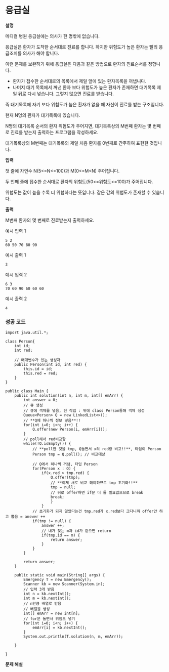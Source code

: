 # 응급실



**설명**

메디컬 병원 응급실에는 의사가 한 명밖에 없습니다.

응급실은 환자가 도착한 순서대로 진료를 합니다. 하지만 위험도가 높은 환자는 빨리 응급조치를 의사가 해야 합니다.

이런 문제를 보완하기 위해 응급실은 다음과 같은 방법으로 환자의 진료순서를 정합니다.

- 환자가 접수한 순서대로의 목록에서 제일 앞에 있는 환자목록을 꺼냅니다.
- 나머지 대기 목록에서 꺼낸 환자 보다 위험도가 높은 환자가 존재하면 대기목록 제일 뒤로 다시 넣습니다. 그렇지 않으면 진료를 받습니다.

즉 대기목록에 자기 보다 위험도가 높은 환자가 없을 때 자신이 진료를 받는 구조입니다.

현재 N명의 환자가 대기목록에 있습니다.

N명의 대기목록 순서의 환자 위험도가 주어지면, 대기목록상의 M번째 환자는 몇 번째로 진료를 받는지 출력하는 프로그램을 작성하세요.

대기목록상의 M번째는 대기목록의 제일 처음 환자를 0번째로 간주하여 표현한 것입니다.

 

**입력**

첫 줄에 자연수 N(5<=N<=100)과 M(0<=M<N) 주어집니다.

두 번째 줄에 접수한 순서대로 환자의 위험도(50<=위험도<=100)가 주어집니다.

위험도는 값이 높을 수록 더 위험하다는 뜻입니다. 같은 값의 위험도가 존재할 수 있습니다.

 

**출력**

M번째 환자의 몇 번째로 진료받는지 출력하세요.

 

예시 입력 1

```
5 2
60 50 70 80 90
```

예시 출력 1

```
3
```

예시 입력 2

```
6 3
70 60 90 60 60 60
```

예시 출력 2

```
4
```



### 성공 코드

```
import java.util.*;

class Person{
	int id;
	int red;
	
	// 매개변수가 있는 생성자
	public Person(int id, int red) {
		this.id = id;
		this.red = red;
	}
}

public class Main {
	public int solution(int n, int m, int[] emArr) {
		int answer = 0;
		// 큐 생성
		// 큐에 객체를 넣음, 선 작업 : 위에 class Person통해 객체 생성
		Queue<Person> Q = new LinkedList<>();
		// **Q에 하나씩 정보 넣음**!!
		for(int i=0; i<n; i++) {
			Q.offer(new Person(i, emArr[i]));
		}
		// poll해서 red비교함
		while(!Q.isEmpty()) {
			// **poll한 것을 tmp, Q돌면서 x의 red랑 비교!!**, 타입이 Person
			Person tmp = Q.poll(); // 비교대상
			
			// Q에서 하나씩 꺼냄, 타입 Person
			for(Person x : Q) {
				if(x.red > tmp.red) {
					Q.offer(tmp);
					// **이제 새로 비교 해야하므로 tmp 초기화!!**
					tmp = null;
					// 뒤로 offer하면 if문 더 돌 필요없으므로 break
					break;
				 	}
				}
			// 초기화가 되지 않았다는건 tmp.red가 x.red보다 크다니까 offer안 하고 뽑음 = answer ++
			if(tmp != null) {
				answer ++;
				// 내가 찾는 m과 id가 같으면 return 
				if(tmp.id == m) {
					return answer;
				}
			}
		}
		
		return answer;
	}
	
	public static void main(String[] args) {
		Emergency T = new Emergency();
		Scanner kb = new Scanner(System.in);
		// 입력 3개 받음
		int n = kb.nextInt();
		int m = kb.nextInt();
		// n만큼 배열로 받음
		// 배열을 생성
		int[] emArr = new int[n];
		// for문 돌면서 위험도 넣기
		for(int i=0; i<n; i++) {
			emArr[i] = kb.nextInt();
		}
		System.out.println(T.solution(n, m, emArr));

	}

}
```



**문제 해설**

[Notion]: https://lealea.tistory.com/9?category=1008807

